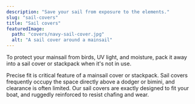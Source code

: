 ```yaml
---
description: "Save your sail from exposure to the elements."
slug: "sail-covers"
title: "Sail covers"
featuredImage:
  path: "covers/navy-sail-cover.jpg"
  alt: "A sail cover around a mainsail"
---
```


To protect your mainsail from birds, UV light, and moisture, pack it away into
a sail cover or stackpack when it's not in use.

<!--more-->

Precise fit is critical feature of a mainsail cover or stackpack. Sail covers
frequently occupy the space directly above a dodger or bimini, and clearance is
often limited. Our sail covers are exactly designed to fit your boat, and
ruggedly reinforced to resist chafing and wear.
